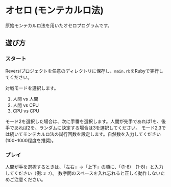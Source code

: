 # オセロ (モンテカルロ法)

原始モンテカルロ法を用いたオセロプログラムです。

## 遊び方

### スタート
Reversiプロジェクトを任意のディレクトリに保存し、`main.rb`をRubyで実行してください。

対戦モードを選択します。
1. 人間 vs 人間
2. 人間 vs CPU
3. CPU vs CPU

モード2を選択した場合は、次に手番を選択します。人間が先手であれば1を、後手であれば2を、ランダムに決定する場合は3を選択してください。
モード2,3では続いてモンテカルロ法の試行回数を設定します。自然数を入力してください(100~1000程度を推奨)。

### プレイ

人間が手を選択するときは、「左右」→「上下」の順に、「(1-8)　(1-8)」と入力してください（例: `3 7`）。
数字間のスペースを入れ忘れると正しく動作しないためご注意ください。
